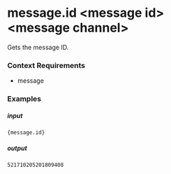 # message.id &lt;message id&gt; &lt;message channel&gt;
		
Gets the message ID.

### Context Requirements

* message


### Examples

##### input
```{message.id}```

##### output
```521710205201809408```